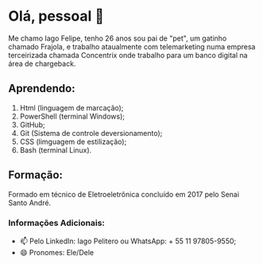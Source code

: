 # Olá, pessoal 👋

Me chamo Iago Felipe, tenho 26 anos sou pai de "pet", um gatinho chamado Frajola, e trabalho ataualmente com telemarketing numa empresa terceirizada chamada Concentrix onde trabalho para um banco digital na área de chargeback.

## Aprendendo:

1. Html (linguagem de marcação);
2. PowerShell (terminal Windows);
3. GitHub;
4. Git (Sistema de controle deversionamento);
5. CSS (limguagem de estilização);
6. Bash (terminal Linux).

## Formação:
Formado em técnico de Eletroeletrônica concluído em 2017 pelo Senai Santo André.

### Informações Adicionais: 

- 📫 Pelo LinkedIn: Iago Pelitero ou WhatsApp: + 55 11 97805-9550;
- 😄 Pronomes: Ele/Dele

